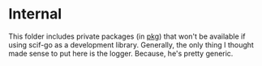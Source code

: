 # Internal

This folder includes private packages (in [pkg](pkg)) that won't be
available if using scif-go as a development library. Generally, the only thing
I thought made sense to put here is the logger. Because, he's pretty generic.
